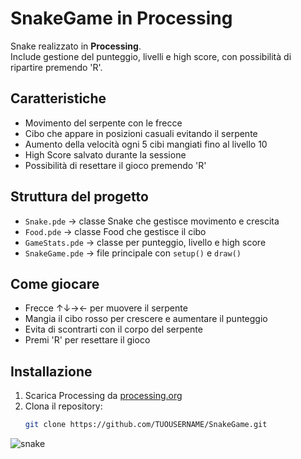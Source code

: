 # SnakeGame in Processing

Snake realizzato in **Processing**.  
Include gestione del punteggio, livelli e high score, con possibilità di ripartire premendo 'R'.

## Caratteristiche

- Movimento del serpente  con le frecce
- Cibo che appare in posizioni casuali evitando il serpente
- Aumento della velocità ogni 5 cibi mangiati fino al livello 10
- High Score salvato durante la sessione
- Possibilità di resettare il gioco premendo 'R'

## Struttura del progetto

- `Snake.pde` → classe Snake che gestisce movimento e crescita
- `Food.pde` → classe Food che gestisce il cibo
- `GameStats.pde` → classe per punteggio, livello e high score
- `SnakeGame.pde` → file principale con `setup()` e `draw()`

## Come giocare

- Frecce ↑↓→← per muovere il serpente
- Mangia il cibo rosso per crescere e aumentare il punteggio
- Evita di scontrarti con il corpo del serpente
- Premi 'R' per resettare il gioco

## Installazione

1. Scarica Processing da [processing.org](https://processing.org/)
2. Clona il repository:
   ```bash
   git clone https://github.com/TUOUSERNAME/SnakeGame.git

![snake](https://github.com/user-attachments/assets/136d1b8e-fcc9-4b16-8ed1-c1a5ac794096)

